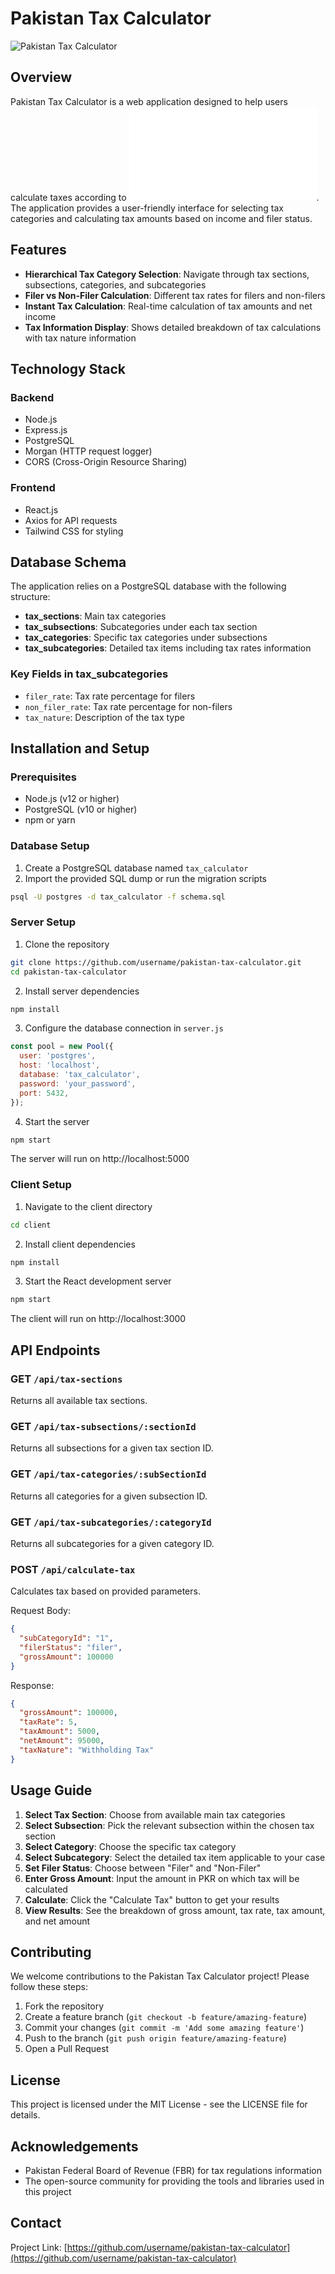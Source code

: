 # Pakistan Tax Calculator

![Pakistan Tax Calculator](docs\localhost_5173_.png)

## Overview

Pakistan Tax Calculator is a web application designed to help users calculate taxes according to ![Pakistan's tax regulations for the year 2025](docs\WithHoldingRatesTaxYear2025.pdf). The application provides a user-friendly interface for selecting tax categories and calculating tax amounts based on income and filer status.

## Features

- **Hierarchical Tax Category Selection**: Navigate through tax sections, subsections, categories, and subcategories
- **Filer vs Non-Filer Calculation**: Different tax rates for filers and non-filers
- **Instant Tax Calculation**: Real-time calculation of tax amounts and net income
- **Tax Information Display**: Shows detailed breakdown of tax calculations with tax nature information

## Technology Stack

### Backend
- Node.js
- Express.js
- PostgreSQL
- Morgan (HTTP request logger)
- CORS (Cross-Origin Resource Sharing)

### Frontend
- React.js
- Axios for API requests
- Tailwind CSS for styling

## Database Schema

The application relies on a PostgreSQL database with the following structure:

- **tax_sections**: Main tax categories
- **tax_subsections**: Subcategories under each tax section
- **tax_categories**: Specific tax categories under subsections
- **tax_subcategories**: Detailed tax items including tax rates information

### Key Fields in tax_subcategories
- `filer_rate`: Tax rate percentage for filers
- `non_filer_rate`: Tax rate percentage for non-filers
- `tax_nature`: Description of the tax type

## Installation and Setup

### Prerequisites
- Node.js (v12 or higher)
- PostgreSQL (v10 or higher)
- npm or yarn

### Database Setup
1. Create a PostgreSQL database named `tax_calculator`
2. Import the provided SQL dump or run the migration scripts

```bash
psql -U postgres -d tax_calculator -f schema.sql
```

### Server Setup
1. Clone the repository
```bash
git clone https://github.com/username/pakistan-tax-calculator.git
cd pakistan-tax-calculator
```

2. Install server dependencies
```bash
npm install
```

3. Configure the database connection in `server.js`
```javascript
const pool = new Pool({
  user: 'postgres',
  host: 'localhost',
  database: 'tax_calculator',
  password: 'your_password',
  port: 5432,
});
```

4. Start the server
```bash
npm start
```
The server will run on http://localhost:5000

### Client Setup
1. Navigate to the client directory
```bash
cd client
```

2. Install client dependencies
```bash
npm install
```

3. Start the React development server
```bash
npm start
```
The client will run on http://localhost:3000

## API Endpoints

### GET `/api/tax-sections`
Returns all available tax sections.

### GET `/api/tax-subsections/:sectionId`
Returns all subsections for a given tax section ID.

### GET `/api/tax-categories/:subSectionId`
Returns all categories for a given subsection ID.

### GET `/api/tax-subcategories/:categoryId`
Returns all subcategories for a given category ID.

### POST `/api/calculate-tax`
Calculates tax based on provided parameters.

Request Body:
```json
{
  "subCategoryId": "1",
  "filerStatus": "filer",
  "grossAmount": 100000
}
```

Response:
```json
{
  "grossAmount": 100000,
  "taxRate": 5,
  "taxAmount": 5000,
  "netAmount": 95000,
  "taxNature": "Withholding Tax"
}
```

## Usage Guide

1. **Select Tax Section**: Choose from available main tax categories
2. **Select Subsection**: Pick the relevant subsection within the chosen tax section
3. **Select Category**: Choose the specific tax category
4. **Select Subcategory**: Select the detailed tax item applicable to your case
5. **Set Filer Status**: Choose between "Filer" and "Non-Filer"
6. **Enter Gross Amount**: Input the amount in PKR on which tax will be calculated
7. **Calculate**: Click the "Calculate Tax" button to get your results
8. **View Results**: See the breakdown of gross amount, tax rate, tax amount, and net amount

## Contributing

We welcome contributions to the Pakistan Tax Calculator project! Please follow these steps:

1. Fork the repository
2. Create a feature branch (`git checkout -b feature/amazing-feature`)
3. Commit your changes (`git commit -m 'Add some amazing feature'`)
4. Push to the branch (`git push origin feature/amazing-feature`)
5. Open a Pull Request

## License

This project is licensed under the MIT License - see the LICENSE file for details.

## Acknowledgements

- Pakistan Federal Board of Revenue (FBR) for tax regulations information
- The open-source community for providing the tools and libraries used in this project

## Contact

Project Link: [https://github.com/username/pakistan-tax-calculator](https://github.com/username/pakistan-tax-calculator)